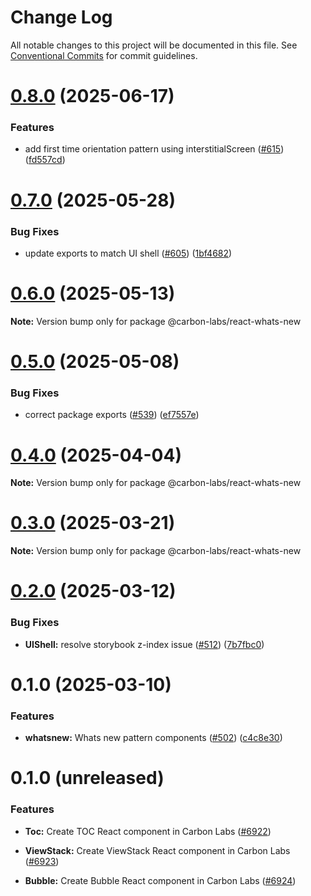 # Change Log

All notable changes to this project will be documented in this file.
See [Conventional Commits](https://conventionalcommits.org) for commit guidelines.

# [0.8.0](https://github.com/carbon-design-system/carbon-labs/compare/@carbon-labs/react-whats-new@0.7.0...@carbon-labs/react-whats-new@0.8.0) (2025-06-17)


### Features

* add first time orientation pattern using interstitialScreen ([#615](https://github.com/carbon-design-system/carbon-labs/issues/615)) ([fd557cd](https://github.com/carbon-design-system/carbon-labs/commit/fd557cd54183b772acd01509a442dce7ab995610))





# [0.7.0](https://github.com/carbon-design-system/carbon-labs/compare/@carbon-labs/react-whats-new@0.6.0...@carbon-labs/react-whats-new@0.7.0) (2025-05-28)


### Bug Fixes

* update exports to match UI shell ([#605](https://github.com/carbon-design-system/carbon-labs/issues/605)) ([1bf4682](https://github.com/carbon-design-system/carbon-labs/commit/1bf46822620b44cc1ad9ce58913bf26e9c3a2ca1))





# [0.6.0](https://github.com/carbon-design-system/carbon-labs/compare/@carbon-labs/react-whats-new@0.5.0...@carbon-labs/react-whats-new@0.6.0) (2025-05-13)

**Note:** Version bump only for package @carbon-labs/react-whats-new





# [0.5.0](https://github.com/carbon-design-system/carbon-labs/compare/@carbon-labs/react-whats-new@0.4.0...@carbon-labs/react-whats-new@0.5.0) (2025-05-08)


### Bug Fixes

* correct package exports ([#539](https://github.com/carbon-design-system/carbon-labs/issues/539)) ([ef7557e](https://github.com/carbon-design-system/carbon-labs/commit/ef7557e10c1385a6bdc60d32361ce7ba2dad263c))





# [0.4.0](https://github.com/carbon-design-system/carbon-labs/compare/@carbon-labs/react-whats-new@0.3.0...@carbon-labs/react-whats-new@0.4.0) (2025-04-04)

**Note:** Version bump only for package @carbon-labs/react-whats-new





# [0.3.0](https://github.com/carbon-design-system/carbon-labs/compare/@carbon-labs/react-whats-new@0.2.0...@carbon-labs/react-whats-new@0.3.0) (2025-03-21)

**Note:** Version bump only for package @carbon-labs/react-whats-new





# [0.2.0](https://github.com/carbon-design-system/carbon-labs/compare/@carbon-labs/react-whats-new@0.1.0...@carbon-labs/react-whats-new@0.2.0) (2025-03-12)


### Bug Fixes

* **UIShell:** resolve storybook z-index issue ([#512](https://github.com/carbon-design-system/carbon-labs/issues/512)) ([7b7fbc0](https://github.com/carbon-design-system/carbon-labs/commit/7b7fbc00d46ab895a20250249233113d17b6d1ae))





# 0.1.0 (2025-03-10)


### Features

* **whatsnew:** Whats new pattern components ([#502](https://github.com/carbon-design-system/carbon-labs/issues/502)) ([c4c8e30](https://github.com/carbon-design-system/carbon-labs/commit/c4c8e30876974e9d9e1a9e44759cb951bcd949ef))






# 0.1.0 (unreleased)


### Features

* **Toc:** Create TOC React component in Carbon Labs ([#6922](https://github.com/carbon-design-system/ibm-products/issues/6922)) 

* **ViewStack:** Create ViewStack React component in Carbon Labs ([#6923](https://github.com/carbon-design-system/ibm-products/issues/6923)) 

* **Bubble:** Create Bubble React component in Carbon Labs ([#6924](https://github.com/carbon-design-system/ibm-products/issues/6924))
